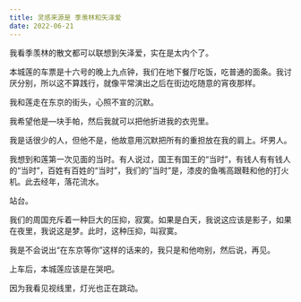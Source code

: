 ```yaml
---
title: 灵感来源是 季羡林和矢泽爱
date: 2022-06-21
---
```


我看季羡林的散文都可以联想到矢泽爱，实在是太内个了。

本城莲的车票是十六号的晚上九点钟，我们在地下餐厅吃饭，吃普通的面条。我讨厌分别，所以这不算践行，就像平常演出之后在街边吃随意的宵夜那样。

我和莲走在东京的街头，心照不宣的沉默。

我希望他是—块手帕，然后我就可以把他折进我的衣兜里。

我是话很少的人，但他不是，他故意用沉默把所有的重担放在我的肩上。坏男人。

我想到和莲第一次见面的当时。有人说过，国王有国王的“当时”，有钱人有有钱人的“当时”，百姓有百姓的“当时”，我们的”当时”是，漆皮的鱼嘴高跟鞋和他的打火机。此去经年，落花流水。

站台。

我们的周国充斥着一种巨大的压抑，寂寞。如果是白天，我说这应该是影子，如果在夜里，我说这是梦。此时，这种压抑，叫寂寞。

我是不会说出“在东京等你”这样的话来的，我只是和他吻别，然后说，再见。

上车后，本城莲应该是在哭吧。

因为我看见视线里，灯光也正在跳动。